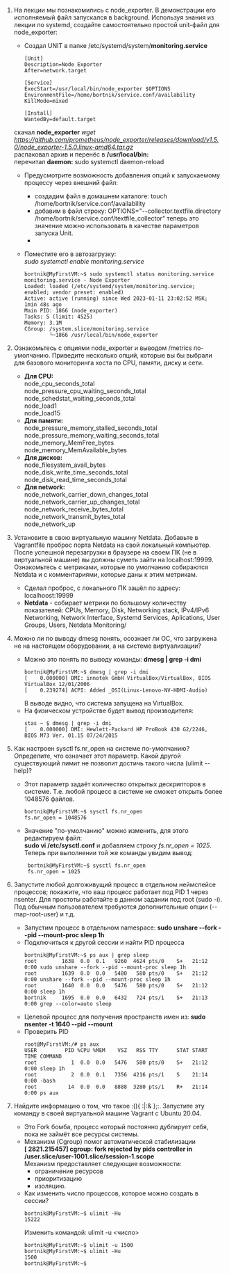 1. На лекции мы познакомились с node_exporter. В демонстрации его исполняемый файл запускался в background. Используя знания из лекции по systemd, создайте самостоятельно простой unit-файл для node_exporter:
    * Создал UNIT в папке /etc/systemd/system/**monitoring.service**
      ```
      [Unit]
      Description=Node Exporter
      After=network.target

      [Service]
      ExecStart=/usr/local/bin/node_exporter $OPTIONS
      EnvironmentFile=/home/bortnik/service.conf/availability
      KillMode=mixed

      [Install]
      WantedBy=default.target
      ```
    скачал **node_exporter** *wget https://github.com/prometheus/node_exporter/releases/download/v1.5.0/node_exporter-1.5.0.linux-amd64.tar.gz*  
    распаковал архив и перенёс в **/usr/local/bin:**  
    перечитал **daemon:** sudo systemctl daemon-reload

    - Предусмотрите возможность добавления опций к запускаемому процессу через внешний файл:
        * создадим файл в домашнем каталоге: touch /home/bortnik/service.conf/availability
        * добавим в файл строку: OPTIONS="--collector.textfile.directory /home/bortnik/service.conf/textfile_collector"
          теперь это значение можно использовать в качестве параметров запуска Unit. 
        * 


    - Поместите его в автозагрузку:  
    *sudo systemctl enable monitoring.service*  
      ```
      bortnik@MyFirstVM:~$ sudo systemctl status monitoring.service
      monitoring.service - Node Exporter
      Loaded: loaded (/etc/systemd/system/monitoring.service; enabled; vendor preset: enabled)
      Active: active (running) since Wed 2023-01-11 23:02:52 MSK; 1min 48s ago
      Main PID: 1866 (node_exporter)
      Tasks: 5 (limit: 4525)
      Memory: 3.1M
      CGroup: /system.slice/monitoring.service
              └─1866 /usr/local/bin/node_exporter
      ```
1. Ознакомьтесь с опциями node_exporter и выводом /metrics по-умолчанию. Приведите несколько опций, которые вы бы выбрали для базового мониторинга хоста по CPU, памяти, диску и сети.
     * **Для CPU:**  
     node_cpu_seconds_total  
     node_pressure_cpu_waiting_seconds_total  
     node_schedstat_waiting_seconds_total  
     node_load1  
     node_load15
     * **Для памяти:**  
     node_pressure_memory_stalled_seconds_total  
     node_pressure_memory_waiting_seconds_total  
     node_memory_MemFree_bytes  
     node_memory_MemAvailable_bytes
     * **Для дисков:**  
     node_filesystem_avail_bytes  
     node_disk_write_time_seconds_total  
     node_disk_read_time_seconds_total
     * **Для network:**  
     node_network_carrier_down_changes_total  
     node_network_carrier_up_changes_total  
     node_network_receive_bytes_total  
     node_network_transmit_bytes_total  
     node_network_up  
1. Установите в свою виртуальную машину Netdata. Добавьте в Vagrantfile проброс порта Netdata на свой локальный компьютер. После успешной перезагрузки в браузере на своем ПК (не в виртуальной машине) вы должны суметь зайти на localhost:19999. Ознакомьтесь с метриками, которые по умолчанию собираются Netdata и с комментариями, которые даны к этим метрикам.
    * Сделал проброс, с локального ПК зашёл по адресу: localhoost:19999
    * **Netdata** - собирает метрики по большому количеству показателей: CPUs, Memory, Disk, Networking stack, IPv4/IPv6 Networking, Network Interface, Systemd Services, Aplications, User Groups, Users, Netdata Monitoring/
1. Можно ли по выводу dmesg понять, осознает ли ОС, что загружена не на настоящем оборудовании, а на системе виртуализации?
    * Можно это понять по выводу команды: **dmesg | grep -i dmi**
      ```
      bortnik@MyFirstVM:~$ dmesg | grep -i dmi
      [    0.000000] DMI: innotek GmbH VirtualBox/VirtualBox, BIOS VirtualBox 12/01/2006
      [    0.239274] ACPI: Added _OSI(Linux-Lenovo-NV-HDMI-Audio)
      ```
      В выводе видно, что система запущена на VirtualBox. 
    * На физическом устройстве будет вывод производителя: 
      ```
      stas ~ $ dmesg | grep -i dmi
      [    0.000000] DMI: Hewlett-Packard HP ProBook 430 G2/2246, BIOS M73 Ver. 01.15 07/24/2015
      ```
1. Как настроен sysctl fs.nr_open на системе по-умолчанию? Определите, что означает этот параметр. Какой другой существующий лимит не позволит достичь такого числа (ulimit --help)?    
    * Этот параметр задаёт количество открытых дескрипторов в системе. Т.е. любой процесс в системе не сможет открыть более 1048576 файлов. 
      ```
      bortnik@MyFirstVM:~$ sysctl fs.nr_open
      fs.nr_open = 1048576
      ```
    * Значение "по-умолчанию" можно изменить, для этого редактируем файл:   
    **sudo vi /etc/sysctl.conf** и добавляем строку *fs.nr_open = 1025*. Теперь при выполнении той же команды увидим вывод:
      ``` 
       bortnik@MyFirstVM:~$ sysctl fs.nr_open
       fs.nr_open = 1025
      ```
1. Запустите любой долгоживущий процесс в отдельном неймспейсе процессов; покажите, что ваш процесс работает под PID 1 через nsenter. Для простоты работайте в данном задании под root (sudo -i). Под обычным пользователем требуются дополнительные опции (--map-root-user) и т.д.
    * Запустим процесс в отдельном namespace: **sudo unshare --fork --pid --mount-proc sleep 1h**
    * Подключиться к другой сессии и найти PID процесса
      ```
      bortnik@MyFirstVM:~$ ps aux | grep sleep
      root        1638  0.0  0.1   9260  4624 pts/0    S+   21:12   0:00 sudo unshare --fork --pid --mount-proc sleep 1h
      root        1639  0.0  0.0   5480   580 pts/0    S+   21:12   0:00 unshare --fork --pid --mount-proc sleep 1h
      root        1640  0.0  0.0   5476   580 pts/0    S+   21:12   0:00 sleep 1h
      bortnik     1695  0.0  0.0   6432   724 pts/1    S+   21:13   0:00 grep --color=auto sleep
      ```
    * Целевой процесс для получения пространств имен из: **sudo nsenter -t 1640 --pid --mount**
    * Проверить PID 
      ```
      root@MyFirstVM:/# ps aux
      USER         PID %CPU %MEM    VSZ   RSS TTY      STAT START   TIME COMMAND
      root           1  0.0  0.0   5476   580 pts/0    S+   21:12   0:00 sleep 1h
      root           2  0.0  0.1   7356  4216 pts/1    S    21:14   0:00 -bash
      root          14  0.0  0.0   8888  3280 pts/1    R+   21:14   0:00 ps aux
      ```
1. Найдите информацию о том, что такое :(){ :|:& };:. Запустите эту команду в своей виртуальной машине Vagrant с Ubuntu 20.04. 
    * Это Fork бомба, процесс который постоянно дублирует себя, пока не займёт все ресурсы системы. 
    * Механизм (Cgroup) помог автоматической стабилизации  
    **[ 2821.215457] cgroup: fork rejected by pids controller in /user.slice/user-1001.slice/session-1.scope**  
       Механизм предоставляет следующие возможности:  
       * ограничение ресурсов  
       * приоритизацию  
       * изоляцию. 
    * Как изменить число процессов, которое можно создать в сессии?
        ```
        bortnik@MyFirstVM:~$ ulimit -Hu
        15222
        ```
        Изменить командой: ulimit -u <число> 
        ```
        bortnik@MyFirstVM:~$ ulimit -u 1500
        bortnik@MyFirstVM:~$ ulimit -Hu
        1500
        bortnik@MyFirstVM:~$
        ```

    
